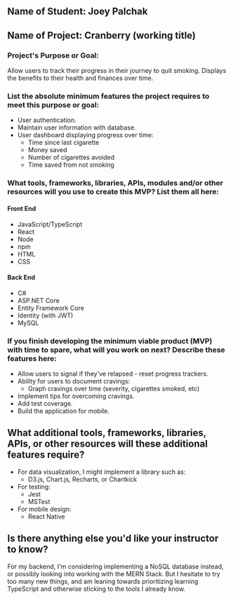 ## Name of Student: Joey Palchak

## Name of Project: Cranberry (working title)

### Project's Purpose or Goal:

Allow users to track their progress in their journey to quit smoking. Displays the benefits to their health and finances over time.

### List the absolute minimum features the project requires to meet this purpose or goal:

* User authentication.
* Maintain user information with database.
* User dashboard displaying progress over time:
  * Time since last cigarette
  * Money saved
  * Number of cigarettes avoided
  * Time saved from not smoking

### What tools, frameworks, libraries, APIs, modules and/or other resources will you use to create this MVP? List them all here:

#### Front End

* JavaScript/TypeScript
* React
* Node
* npm
* HTML
* CSS

#### Back End

* C#
* ASP.NET Core
* Entity Framework Core
* Identity (with JWT)
* MySQL

### If you finish developing the minimum viable product (MVP) with time to spare, what will you work on next? Describe these features here:

* Allow users to signal if they've relapsed - reset progress trackers.
* Ability for users to document cravings:
  * Graph cravings over time (severity, cigarettes smoked, etc)
* Implement tips for overcoming cravings.
* Add test coverage.
* Build the application for mobile.
  
## What additional tools, frameworks, libraries, APIs, or other resources will these additional features require?

* For data visualization, I might implement a library such as:
  * D3.js, Chart.js, Recharts, or Chartkick
* For testing:
  * Jest
  * MSTest
* For mobile design:
  * React Native

## Is there anything else you'd like your instructor to know?

For my backend, I'm considering implementing a NoSQL database instead, or possibly looking into working with the MERN Stack. But I hesitate to try too many new things, and am leaning towards prioritizing learning TypeScript and otherwise sticking to the tools I already know.
